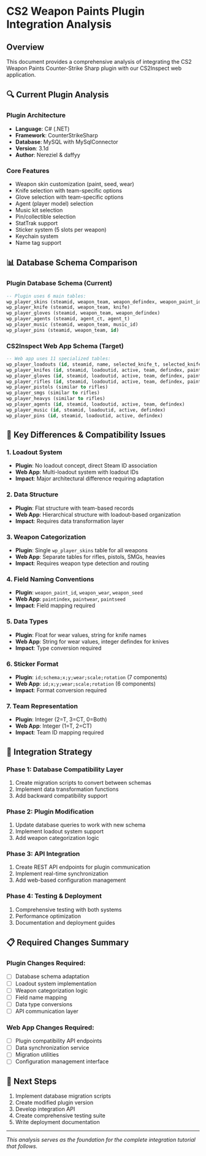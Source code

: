 # CS2 Weapon Paints Plugin Integration Analysis

## Overview
This document provides a comprehensive analysis of integrating the CS2 Weapon Paints Counter-Strike Sharp plugin with our CS2Inspect web application.

## 🔍 Current Plugin Analysis

### Plugin Architecture
- **Language**: C# (.NET)
- **Framework**: CounterStrikeSharp
- **Database**: MySQL with MySqlConnector
- **Version**: 3.1d
- **Author**: Nereziel & daffyy

### Core Features
- Weapon skin customization (paint, seed, wear)
- Knife selection with team-specific options
- Glove selection with team-specific options
- Agent (player model) selection
- Music kit selection
- Pin/collectible selection
- StatTrak support
- Sticker system (5 slots per weapon)
- Keychain system
- Name tag support

## 📊 Database Schema Comparison

### Plugin Database Schema (Current)
```sql
-- Plugin uses 6 main tables:
wp_player_skins (steamid, weapon_team, weapon_defindex, weapon_paint_id, weapon_wear, weapon_seed, weapon_nametag, weapon_stattrak, weapon_stattrak_count, weapon_sticker_0-4, weapon_keychain)
wp_player_knife (steamid, weapon_team, knife)
wp_player_gloves (steamid, weapon_team, weapon_defindex)
wp_player_agents (steamid, agent_ct, agent_t)
wp_player_music (steamid, weapon_team, music_id)
wp_player_pins (steamid, weapon_team, id)
```

### CS2Inspect Web App Schema (Target)
```sql
-- Web app uses 11 specialized tables:
wp_player_loadouts (id, steamid, name, selected_knife_t, selected_knife_ct, selected_glove_t, selected_glove_ct, selected_agent_t, selected_agent_ct, selected_music, selected_pin)
wp_player_knifes (id, steamid, loadoutid, active, team, defindex, paintindex, paintseed, paintwear, stattrak_enabled, stattrak_count, nametag)
wp_player_gloves (id, steamid, loadoutid, active, team, defindex, paintindex, paintseed, paintwear)
wp_player_rifles (id, steamid, loadoutid, active, team, defindex, paintindex, paintseed, paintwear, stattrak_enabled, stattrak_count, nametag, sticker_0-4, keychain)
wp_player_pistols (similar to rifles)
wp_player_smgs (similar to rifles)
wp_player_heavys (similar to rifles)
wp_player_agents (id, steamid, loadoutid, active, team, defindex)
wp_player_music (id, steamid, loadoutid, active, defindex)
wp_player_pins (id, steamid, loadoutid, active, defindex)
```

## 🔄 Key Differences & Compatibility Issues

### 1. **Loadout System**
- **Plugin**: No loadout concept, direct Steam ID association
- **Web App**: Multi-loadout system with loadout IDs
- **Impact**: Major architectural difference requiring adaptation

### 2. **Data Structure**
- **Plugin**: Flat structure with team-based records
- **Web App**: Hierarchical structure with loadout-based organization
- **Impact**: Requires data transformation layer

### 3. **Weapon Categorization**
- **Plugin**: Single `wp_player_skins` table for all weapons
- **Web App**: Separate tables for rifles, pistols, SMGs, heavies
- **Impact**: Requires weapon type detection and routing

### 4. **Field Naming Conventions**
- **Plugin**: `weapon_paint_id`, `weapon_wear`, `weapon_seed`
- **Web App**: `paintindex`, `paintwear`, `paintseed`
- **Impact**: Field mapping required

### 5. **Data Types**
- **Plugin**: Float for wear values, string for knife names
- **Web App**: String for wear values, integer defindex for knives
- **Impact**: Type conversion required

### 6. **Sticker Format**
- **Plugin**: `id;schema;x;y;wear;scale;rotation` (7 components)
- **Web App**: `id;x;y;wear;scale;rotation` (6 components)
- **Impact**: Format conversion required

### 7. **Team Representation**
- **Plugin**: Integer (2=T, 3=CT, 0=Both)
- **Web App**: Integer (1=T, 2=CT)
- **Impact**: Team ID mapping required

## 🎯 Integration Strategy

### Phase 1: Database Compatibility Layer
1. Create migration scripts to convert between schemas
2. Implement data transformation functions
3. Add backward compatibility support

### Phase 2: Plugin Modification
1. Update database queries to work with new schema
2. Implement loadout system support
3. Add weapon categorization logic

### Phase 3: API Integration
1. Create REST API endpoints for plugin communication
2. Implement real-time synchronization
3. Add web-based configuration management

### Phase 4: Testing & Deployment
1. Comprehensive testing with both systems
2. Performance optimization
3. Documentation and deployment guides

## 📋 Required Changes Summary

### Plugin Changes Required:
- [ ] Database schema adaptation
- [ ] Loadout system implementation
- [ ] Weapon categorization logic
- [ ] Field name mapping
- [ ] Data type conversions
- [ ] API communication layer

### Web App Changes Required:
- [ ] Plugin compatibility API endpoints
- [ ] Data synchronization service
- [ ] Migration utilities
- [ ] Configuration management interface

## 🚀 Next Steps
1. Implement database migration scripts
2. Create modified plugin version
3. Develop integration API
4. Create comprehensive testing suite
5. Write deployment documentation

---
*This analysis serves as the foundation for the complete integration tutorial that follows.*
